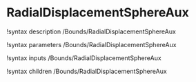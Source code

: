<!-- MOOSE Documentation Stub: Remove this when content is added. -->

# RadialDisplacementSphereAux
!syntax description /Bounds/RadialDisplacementSphereAux

!syntax parameters /Bounds/RadialDisplacementSphereAux

!syntax inputs /Bounds/RadialDisplacementSphereAux

!syntax children /Bounds/RadialDisplacementSphereAux
